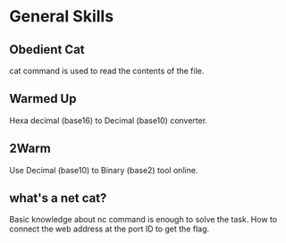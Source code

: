 # General Skills
## Obedient Cat
cat command is used to read the contents of the file.
## Warmed Up
Hexa decimal (base16) to Decimal (base10) converter.
## 2Warm
Use Decimal (base10) to Binary (base2) tool online.
## what's a net cat?
Basic knowledge about nc command is enough to solve the task. How to connect the web address at the port ID to get the flag.
